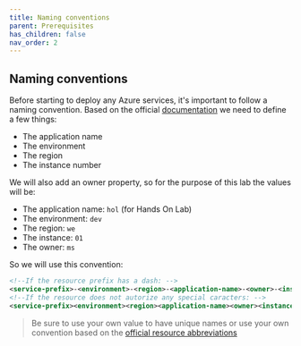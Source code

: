 ```yaml
---
title: Naming conventions
parent: Prerequisites
has_children: false
nav_order: 2
---
```


## Naming conventions

Before starting to deploy any Azure services, it's important to follow a naming convention. Based on the official [documentation][az-naming-convention] we need to define a few things:

- The application name
- The environment
- The region
- The instance number

We will also add an owner property, so for the purpose of this lab the values will be:

- The application name: `hol` (for Hands On Lab)
- The environment: `dev`
- The region: `we`
- The instance: `01`
- The owner: `ms`

So we will use this convention:

```xml
<!--If the resource prefix has a dash: -->
<service-prefix>-<environment>-<region>-<application-name>-<owner>-<instance>
<!--If the resource does not autorize any special caracters: -->
<service-prefix><environment><region><application-name><owner><instance>
```

> Be sure to use your own value to have unique names or use your own convention based on the [official resource abbreviations][az-abrevation]

[az-naming-convention]: https://learn.microsoft.com/en-us/azure/cloud-adoption-framework/ready/azure-best-practices/resource-naming
[az-abrevation]: https://learn.microsoft.com/en-us/azure/cloud-adoption-framework/ready/azure-best-practices/resource-abbreviations
